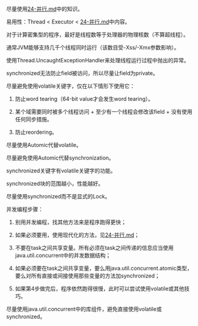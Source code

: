 尽量使用[24-并行.md](24-并行.md)中的知识。

易用性：Thread < Executor < [24-并行.md](24-并行.md)中内容。

对于计算密集型的程序，最好是线程数等于处理器的物理核数（不算超线程）。

通常JVM能够支持几千个线程同时运行（该数目受-Xss/-Xmx参数影响）。

使用Thread.UncaughtExceptionHandler来处理线程运行过程中抛出的异常。

synchronized无法防止field被访问，所以尽量让field为private。

尽量避免使用volatile关键字，仅在以下情形下使用它：

1. 防止word tearing（64-bit value才会发生word tearing）。

2. 某个域需要同时被多个线程访问 + 至少有一个线程会修改该field + 没有使用任何同步措施。

3. 防止reordering。

尽量使用Automic代替volatile。

尽量避免使用Automic代替synchronization。

synchronized关键字有volatile关键字的功能。

synchronized块的范围越小，性能越好。

尽量使用synchronized而不是显式的Lock。

并发编程步骤：

1. 别用并发编程，找其他方法来是程序跑得更快；

2. 如果必须要用，使用现代化的方法，见[24-并行.md](24-并行.md)；

3. 不要在task之间共享变量。所有必须在task之间传递的信息应当使用java.util.concurrent中的并发数据结构；

4. 如果必须要在task之间共享变量，要么用java.util.concurrent.atomic类型，要么对所有直接或间接使用那些变量的方法加synchronized；

5. 如果第4步做完后，程序依然跑得很慢，此时可以尝试使用volatile或其他技巧。

尽量使用java.util.concurrent中的库组件，避免直接使用volatile或synchronized。